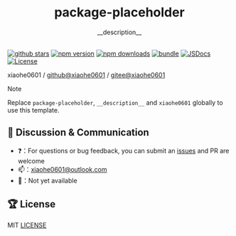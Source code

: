 <div align="center">
  <h1>package-placeholder</h1>
  <span>__description__</span>
</div>

<br>

[![github stars][github-stars-src]][github-stars-href]
[![npm version][npm-version-src]][npm-version-href]
[![npm downloads][npm-downloads-src]][npm-downloads-href]
[![bundle][bundle-src]][bundle-href]
[![JSDocs][jsdocs-src]][jsdocs-href]
[![License][license-src]][license-href]

xiaohe0601 / [github@xiaohe0601](https://github.com/xiaohe0601) / [gitee@xiaohe0601](https://gitee.com/xiaohe0601)

> [!NOTE]
> Replace `package-placeholder`, `__description__` and `xiaohe0601` globally to use this template.

## 🐶 Discussion & Communication

- ❓：For questions or bug feedback, you can submit an [issues](https://github.com/xiaohe0601/package-placeholder/issues)
  and PR are welcome
- 📫：[xiaohe0601@outlook.com](mailto:xiaohe0601@outlook.com)
- 🐧：Not yet available

## 🏆 License

MIT [LICENSE](./LICENSE)

[github-stars-src]: https://img.shields.io/github/stars/xiaohe0601/package-placeholder?style=flat&colorA=080f12&colorB=1fa669&logo=GitHub
[github-stars-href]: https://github.com/xiaohe0601/package-placeholder
[npm-version-src]: https://img.shields.io/npm/v/package-placeholder?style=flat&colorA=080f12&colorB=1fa669
[npm-version-href]: https://npmjs.com/package/package-placeholder
[npm-downloads-src]: https://img.shields.io/npm/dm/package-placeholder?style=flat&colorA=080f12&colorB=1fa669
[npm-downloads-href]: https://npmjs.com/package/package-placeholder
[bundle-src]: https://img.shields.io/bundlephobia/minzip/package-placeholder?style=flat&colorA=080f12&colorB=1fa669&label=minzip
[bundle-href]: https://bundlephobia.com/result?p=package-placeholder
[jsdocs-src]: https://img.shields.io/badge/jsdocs-reference-080f12?style=flat&colorA=080f12&colorB=1fa669
[jsdocs-href]: https://www.jsdocs.io/package/package-placeholder
[license-src]: https://img.shields.io/github/license/xiaohe0601/package-placeholder.svg?style=flat&colorA=080f12&colorB=1fa669
[license-href]: https://github.com/xiaohe0601/package-placeholder/blob/main/LICENSE